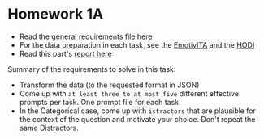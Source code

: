 # Homework 1A

- Read the general [requirements file here](./NLP%202024%20-%20Homework%201a%20instructions%20-%20Final.pdf)
- For the data preparation in each task, see the [EmotivITA](./EmotivITA/README_0%20(1).md) and the [HODI](./HODI_2023/README-HODI.md)
- Read this part's [report here](Report.pdf)

Summary of the requirements to solve in this task:

- Transform the data (to the requested format in JSON)
- Come up with `at least three to at most five` different effective prompts per task. One prompt file for each task.
- In the Categorical case, come up with `istractors` that are plausible for the context of the question and motivate your choice. Don't repeat the same Distractors.

